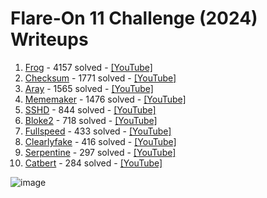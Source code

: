 # Flare-On 11 Challenge (2024) Writeups

1. [Frog](1-frog/) - 4157 solved - [[YouTube]](https://www.youtube.com/watch?v=vWRYT_yvt2M&list=PLYP-7_bD0kQEJ51srPqQY7QUc2VNYN8uN&index=2)
2. [Checksum](2-checksum/) - 1771 solved - [[YouTube]](https://www.youtube.com/watch?v=vWRYT_yvt2M&list=PLYP-7_bD0kQEJ51srPqQY7QUc2VNYN8uN&index=2)
3. [Aray](3-aray/) - 1565 solved - [[YouTube]](https://www.youtube.com/watch?v=vWRYT_yvt2M&list=PLYP-7_bD0kQEJ51srPqQY7QUc2VNYN8uN&index=2)
4. [Mememaker](4-mememaker/) - 1476 solved - [[YouTube]](https://www.youtube.com/watch?v=64J95e6miJg&list=PLYP-7_bD0kQEJ51srPqQY7QUc2VNYN8uN&index=3)
5. [SSHD](5-sshd/) - 844 solved - [[YouTube]](https://www.youtube.com/watch?v=kC8A6Q0jRWQ&list=PLYP-7_bD0kQEJ51srPqQY7QUc2VNYN8uN&index=4)
6. [Bloke2](6-bloke2/) - 718 solved - [[YouTube]](https://www.youtube.com/watch?v=f3srY7fRJ0k&list=PLYP-7_bD0kQEJ51srPqQY7QUc2VNYN8uN&index=5)
7. [Fullspeed](7-fullspeed/) - 433 solved - [[YouTube]](https://www.youtube.com/watch?v=pIjvBv7NBoQ&list=PLYP-7_bD0kQEJ51srPqQY7QUc2VNYN8uN&index=6)
8. [Clearlyfake](8-clearlyfake/) - 416 solved - [[YouTube]](https://www.youtube.com/watch?v=Ykd80Z1j08Y&list=PLYP-7_bD0kQEJ51srPqQY7QUc2VNYN8uN&index=7)
9. [Serpentine](9-serpentine/) - 297 solved - [[YouTube]](https://www.youtube.com/watch?v=MX2zbXSTSFg&list=PLYP-7_bD0kQEJ51srPqQY7QUc2VNYN8uN&index=8)
10. [Catbert](10-catbert/) - 284 solved - [[YouTube]](https://www.youtube.com/watch?v=GCk0HmN1tJM&list=PLYP-7_bD0kQEJ51srPqQY7QUc2VNYN8uN&index=10)

![image](https://github.com/user-attachments/assets/34a56e61-6984-40a6-b3f3-5af85cd65175)
